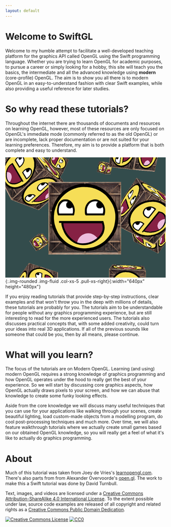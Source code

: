 ```yaml
---
layout: default
---
```

<div class="jumbotron jumbotron-fluid">
<div class="container">
  <h1 class="display-3">Welcome to SwiftGL</h1>
</div>
</div>

Welcome to my humble attempt to facilitate a well-developed teaching platform for the graphics API called OpenGL using the Swift programming language. Whether you are trying to learn OpenGL for academic purposes, to pursue a career or simply looking for a hobby, this site will teach you the basics, the intermediate and all the advanced knowledge using **modern** (core-profile) OpenGL. The aim is to show you all there is to modern OpenGL in an easy-to-understand fashion with clear Swift examples, while also providing a useful reference for later studies.

# So why read these tutorials?

Throughout the internet there are thousands of documents and resources on learning OpenGL, however, most of these resources are only focused on OpenGL's immediate mode (commonly referred to as the old OpenGL) or are incomplete, lack proper documentation or are not suited for your learning preferences. Therefore, my aim is to provide a platform that is both complete and easy to understand. 

![Image of smiling textured containers in OpenGL](/images/index.png){:.img-rounded .img-fluid .col-xs-5 .pull-xs-right}{:width="640px" height="480px"}

If you enjoy reading tutorials that provide step-by-step instructions, clear examples and that won't throw you in the deep with millions of details, these tutorials are probably for you. The tutorials aim to be understandable for people without any graphics programming experience, but are still interesting to read for the more experienced users. The tutorials also discusses practical concepts that, with some added creativity, could turn your ideas into real 3D applications. If all of the previous sounds like someone that could be you, then by all means, please continue.

# What will you learn?

The focus of the tutorials are on Modern OpenGL. Learning (and using) modern OpenGL requires a strong knowledge of graphics programming and how OpenGL operates under the hood to really get the best of your experience. So we will start by discussing core graphics aspects, how OpenGL actually draws pixels to your screen, and how we can abuse that knowledge to create some funky looking effects.

Aside from the core knowledge we will discuss many useful techniques that you can use for your applications like walking through your scenes, create beautiful lighting, load custom-made objects from a modelling program, do cool post-processing techniques and much more. Over time, we will also feature walkthrough tutorials where we actually create small games based on our obtained OpenGL knowledge, so you will really get a feel of what it's like to actually do graphics programming.

# About

Much of this tutorial was taken from Joey de Vries's [learnopengl.com](http://learnopengl.com/). There's also parts from from Alexander Overvoorde's [open.gl](https://open.gl/introduction). The work to make this a Swift tutorial was done by David Turnbull.

Text, images, and videos are licensed under a <a rel="license" href="http://creativecommons.org/licenses/by-sa/4.0/">Creative Commons Attribution-ShareAlike 4.0 International License</a>. To the extent possible under law, source code examples are released of all copyright and related rights as a <a rel="license" href="http://creativecommons.org/publicdomain/zero/1.0/">Creative Commons Public Domain Dedication</a>.

<a rel="license" href="http://creativecommons.org/licenses/by-sa/4.0/"><img alt="Creative Commons License" src="https://i.creativecommons.org/l/by-sa/4.0/88x31.png" width="88px" height="31px" /></a>
<a rel="license" href="http://creativecommons.org/publicdomain/zero/1.0/"><img src="http://i.creativecommons.org/p/zero/1.0/88x31.png" alt="CC0" width="88px" height="31px" /></a>
